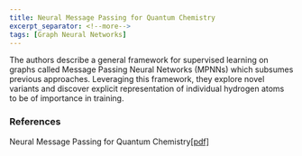 ```yaml
---
title: Neural Message Passing for Quantum Chemistry
excerpt_separator: <!--more-->
tags: [Graph Neural Networks]
---
```


The authors describe a general framework for supervised learning on graphs called Message Passing Neural Networks (MPNNs) which subsumes previous approaches. Leveraging this framework, they explore novel variants and discover explicit representation of individual hydrogen atoms to be of importance in training.
<!--more-->

### References
Neural Message Passing for Quantum Chemistry[[pdf]](https://arxiv.org/pdf/1704.01212)